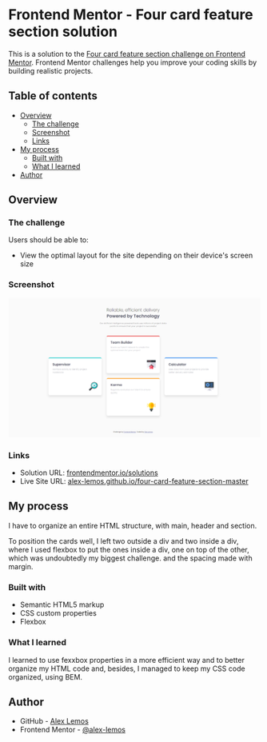 # Frontend Mentor - Four card feature section solution

This is a solution to the [Four card feature section challenge on Frontend Mentor](https://www.frontendmentor.io/challenges/four-card-feature-section-weK1eFYK). Frontend Mentor challenges help you improve your coding skills by building realistic projects. 

## Table of contents

- [Overview](#overview)
  - [The challenge](#the-challenge)
  - [Screenshot](#screenshot)
  - [Links](#links)
- [My process](#my-process)
  - [Built with](#built-with)
  - [What I learned](#what-i-learned)
- [Author](#author)

## Overview

### The challenge

Users should be able to:

- View the optimal layout for the site depending on their device's screen size

### Screenshot

![](./design/my-screenshot.png)

### Links

- Solution URL: [frontendmentor.io/solutions](https://www.frontendmentor.io/solutions/four-card-feature-section-h6GG2Rr80)
- Live Site URL: [alex-lemos.github.io/four-card-feature-section-master](https://alex-lemos.github.io/four-card-feature-section-master/)

## My process

I have to organize an entire HTML structure, with main, header and section.

To position the cards well, I left two outside a div and two inside a div, where I used flexbox to put the ones inside a div, one on top of the other, which was undoubtedly my biggest challenge. and the spacing made with margin.

### Built with

- Semantic HTML5 markup
- CSS custom properties
- Flexbox

### What I learned

I learned to use fexxbox properties in a more efficient way and to better organize my HTML code and, besides, I managed to keep my CSS code organized, using BEM.


## Author

- GitHub - [Alex Lemos](https://github.com/alex-lemos)
- Frontend Mentor - [@alex-lemos](https://www.frontendmentor.io/profile/alex-lemos)
